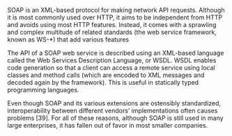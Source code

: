SOAP is an XML-based protocol for making network API requests. Although it is most commonly used over HTTP, it aims to be independent from HTTP and avoids using most HTTP features. Instead, it comes with a sprawling and complex multitude of related standards (the web service framework, known as WS-*) that add various features

The API of a SOAP web service is described using an XML-based language called the Web Services Description Language, or WSDL. WSDL enables code generation so that a client can access a remote service using local classes and method calls (which are encoded to XML messages and decoded again by the framework). This is useful in statically typed programming languages.

Even though SOAP and its various extensions are ostensibly standardized, interoperability between different vendors’ implementations often causes problems [39]. For all of these reasons, although SOAP is still used in many large enterprises, it has fallen out of favor in most smaller companies.
